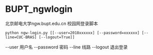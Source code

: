 # BUPT_ngwlogin
北京邮电大学ngw.bupt.edu.cn 校园网登录脚本

```
python ngw-login.py [[--user=2018xxxxxx] [--password=xxxxxx] [--line=CUC-BRAS] [--logout=True]]
```
--user        用户名
--password    密码
--line        线路
--logout      退出登录
